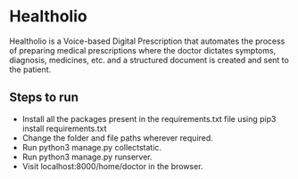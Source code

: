 # Healtholio

Healtholio is a Voice-based Digital Prescription that automates the process of preparing medical prescriptions where the doctor dictates symptoms, diagnosis, medicines, etc. and a structured document is created and sent to the patient.

## Steps to run

- Install all the packages present in the requirements.txt file using pip3 install requirements.txt
- Change the folder and file paths wherever required.  
- Run python3 manage.py collectstatic. 
- Run python3 manage.py runserver. 
- Visit localhost:8000/home/doctor in the browser. 
